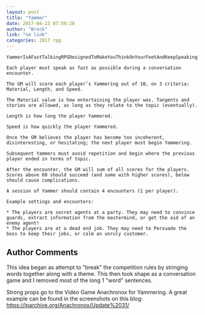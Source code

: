 ```yaml
---
layout: post
title: "Yammer"
date: 2017-04-23 07:59:20
author: "Brock"
link: "no link"
categories: 2017 rpg
---
```

```
YammerIsAFastTalkingRPGDesignedToMakeYouThinkOnYourFeetAndKeepSpeaking.

Each player must speak as fast as possible during a conversation encounter.

The GM will score each player’s Yammering out of 10, on 3 criteria: Material, Length, and Speed.

The Material value is how entertaining the player was. Tangents and stories are allowed, as long as they relate to the topic (eventually).

Length is how long the player Yammered.

Speed is how quickly the player Yammered.

Once the GM believes the player has become too incoherent, disinteresting, or hesitating; the next player must begin Yammering.

Subsequent Yammers must avoid repetition and begin where the previous player ended in terms of topic.

After the encounter, the GM will sum of all scores for the players. Scores above 60 should succeed (and some with higher scores), below should cause complications.

A session of Yammer should contain 4 encounters (1 per player).

Example settings and encounters:

* The players are secret agents at a party. They may need to convince guards, extract information from the mastermind, or get the aid of an enemy agent!
* The players are at a dead end job. They may need to Persuade the boss to keep their jobs, or calm an unruly customer.
```
## Author Comments 

This idea began as attempt to "break" the competition rules by stringing words together along with a theme. This then took shape as a conversation game and I removed most of the long 1 "word" sentences.

Strong props go to the Video Game Anachronox for Yammering. A great example can be found in the screenshots on this blog: https://lparchive.org/Anachronox/Update%2031/
